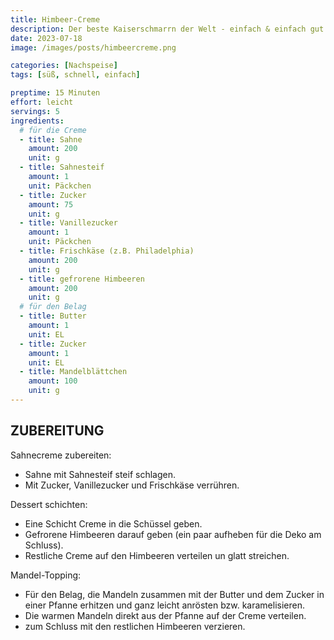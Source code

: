 ```yaml
---
title: Himbeer-Creme
description: Der beste Kaiserschmarrn der Welt - einfach & einfach gut!
date: 2023-07-18
image: /images/posts/himbeercreme.png

categories: [Nachspeise]
tags: [süß, schnell, einfach]

preptime: 15 Minuten
effort: leicht
servings: 5
ingredients:
  # für die Creme
  - title: Sahne
    amount: 200
    unit: g 
  - title: Sahnesteif
    amount: 1
    unit: Päckchen
  - title: Zucker
    amount: 75
    unit: g 
  - title: Vanillezucker
    amount: 1
    unit: Päckchen
  - title: Frischkäse (z.B. Philadelphia)
    amount: 200
    unit: g
  - title: gefrorene Himbeeren
    amount: 200
    unit: g
  # für den Belag
  - title: Butter
    amount: 1
    unit: EL
  - title: Zucker
    amount: 1
    unit: EL
  - title: Mandelblättchen
    amount: 100
    unit: g
---
```


## ZUBEREITUNG

Sahnecreme zubereiten:

- Sahne mit Sahnesteif steif schlagen.
- Mit Zucker, Vanillezucker und Frischkäse verrühren.

Dessert schichten:

- Eine Schicht Creme in die Schüssel geben.
- Gefrorene Himbeeren darauf geben (ein paar aufheben für die Deko am Schluss).
- Restliche Creme auf den Himbeeren verteilen un glatt streichen.

Mandel-Topping:

- Für den Belag, die Mandeln zusammen mit der Butter und dem Zucker in einer Pfanne erhitzen und
  ganz leicht anrösten bzw. karamelisieren.
- Die warmen Mandeln direkt aus der Pfanne auf der Creme verteilen.
- zum Schluss mit den restlichen Himbeeren verzieren.

